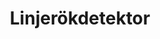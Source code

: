 ---
title: 'Linjerökdetektor'
symbol_image: 'symbols/bl/18.svg'
weight: 18
card: true
card_color: 'bg-symbol-black'
---